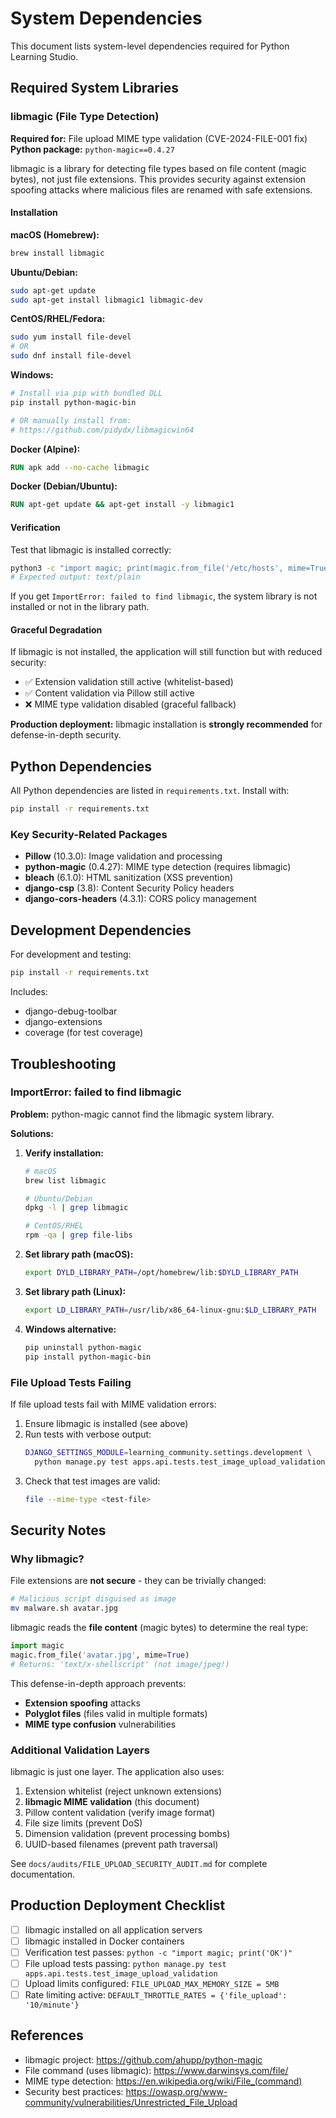 # System Dependencies

This document lists system-level dependencies required for Python Learning Studio.

## Required System Libraries

### libmagic (File Type Detection)

**Required for:** File upload MIME type validation (CVE-2024-FILE-001 fix)
**Python package:** `python-magic==0.4.27`

libmagic is a library for detecting file types based on file content (magic bytes), not just file extensions. This provides security against extension spoofing attacks where malicious files are renamed with safe extensions.

#### Installation

**macOS (Homebrew):**
```bash
brew install libmagic
```

**Ubuntu/Debian:**
```bash
sudo apt-get update
sudo apt-get install libmagic1 libmagic-dev
```

**CentOS/RHEL/Fedora:**
```bash
sudo yum install file-devel
# OR
sudo dnf install file-devel
```

**Windows:**
```bash
# Install via pip with bundled DLL
pip install python-magic-bin

# OR manually install from:
# https://github.com/pidydx/libmagicwin64
```

**Docker (Alpine):**
```dockerfile
RUN apk add --no-cache libmagic
```

**Docker (Debian/Ubuntu):**
```dockerfile
RUN apt-get update && apt-get install -y libmagic1
```

#### Verification

Test that libmagic is installed correctly:

```bash
python3 -c "import magic; print(magic.from_file('/etc/hosts', mime=True))"
# Expected output: text/plain
```

If you get `ImportError: failed to find libmagic`, the system library is not installed or not in the library path.

#### Graceful Degradation

If libmagic is not installed, the application will still function but with reduced security:
- ✅ Extension validation still active (whitelist-based)
- ✅ Content validation via Pillow still active
- ❌ MIME type validation disabled (graceful fallback)

**Production deployment:** libmagic installation is **strongly recommended** for defense-in-depth security.

## Python Dependencies

All Python dependencies are listed in `requirements.txt`. Install with:

```bash
pip install -r requirements.txt
```

### Key Security-Related Packages

- **Pillow** (10.3.0): Image validation and processing
- **python-magic** (0.4.27): MIME type detection (requires libmagic)
- **bleach** (6.1.0): HTML sanitization (XSS prevention)
- **django-csp** (3.8): Content Security Policy headers
- **django-cors-headers** (4.3.1): CORS policy management

## Development Dependencies

For development and testing:

```bash
pip install -r requirements.txt
```

Includes:
- django-debug-toolbar
- django-extensions
- coverage (for test coverage)

## Troubleshooting

### ImportError: failed to find libmagic

**Problem:** python-magic cannot find the libmagic system library.

**Solutions:**

1. **Verify installation:**
   ```bash
   # macOS
   brew list libmagic

   # Ubuntu/Debian
   dpkg -l | grep libmagic

   # CentOS/RHEL
   rpm -qa | grep file-libs
   ```

2. **Set library path (macOS):**
   ```bash
   export DYLD_LIBRARY_PATH=/opt/homebrew/lib:$DYLD_LIBRARY_PATH
   ```

3. **Set library path (Linux):**
   ```bash
   export LD_LIBRARY_PATH=/usr/lib/x86_64-linux-gnu:$LD_LIBRARY_PATH
   ```

4. **Windows alternative:**
   ```bash
   pip uninstall python-magic
   pip install python-magic-bin
   ```

### File Upload Tests Failing

If file upload tests fail with MIME validation errors:

1. Ensure libmagic is installed (see above)
2. Run tests with verbose output:
   ```bash
   DJANGO_SETTINGS_MODULE=learning_community.settings.development \
     python manage.py test apps.api.tests.test_image_upload_validation -v 2
   ```
3. Check that test images are valid:
   ```bash
   file --mime-type <test-file>
   ```

## Security Notes

### Why libmagic?

File extensions are **not secure** - they can be trivially changed:
```bash
# Malicious script disguised as image
mv malware.sh avatar.jpg
```

libmagic reads the **file content** (magic bytes) to determine the real type:
```python
import magic
magic.from_file('avatar.jpg', mime=True)
# Returns: 'text/x-shellscript' (not image/jpeg!)
```

This defense-in-depth approach prevents:
- **Extension spoofing** attacks
- **Polyglot files** (files valid in multiple formats)
- **MIME type confusion** vulnerabilities

### Additional Validation Layers

libmagic is just one layer. The application also uses:
1. Extension whitelist (reject unknown extensions)
2. **libmagic MIME validation** (this document)
3. Pillow content validation (verify image format)
4. File size limits (prevent DoS)
5. Dimension validation (prevent processing bombs)
6. UUID-based filenames (prevent path traversal)

See `docs/audits/FILE_UPLOAD_SECURITY_AUDIT.md` for complete documentation.

## Production Deployment Checklist

- [ ] libmagic installed on all application servers
- [ ] libmagic installed in Docker containers
- [ ] Verification test passes: `python -c "import magic; print('OK')"`
- [ ] File upload tests passing: `python manage.py test apps.api.tests.test_image_upload_validation`
- [ ] Upload limits configured: `FILE_UPLOAD_MAX_MEMORY_SIZE = 5MB`
- [ ] Rate limiting active: `DEFAULT_THROTTLE_RATES = {'file_upload': '10/minute'}`

## References

- libmagic project: https://github.com/ahupp/python-magic
- File command (uses libmagic): https://www.darwinsys.com/file/
- MIME type detection: https://en.wikipedia.org/wiki/File_(command)
- Security best practices: https://owasp.org/www-community/vulnerabilities/Unrestricted_File_Upload
